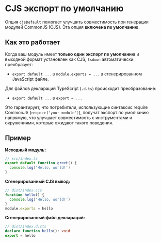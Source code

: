 # CJS экспорт по умолчанию

Опция `cjsDefault` помогает улучшить совместимость при генерации модулей CommonJS (CJS). Эта опция **включена по умолчанию**.

## Как это работает

Когда ваш модуль имеет **только один экспорт по умолчанию** и выходной формат установлен как CJS, `tsdown` автоматически преобразует:

- `export default ...`
  в
  `module.exports = ...` в сгенерированном JavaScript файле.

Для файлов деклараций TypeScript (`.d.ts`) происходит преобразование:

- `export default ...`
  в
  `export = ...`

Это гарантирует, что потребители, использующие синтаксис require CommonJS (`require('your-module')`), получат экспорт по умолчанию напрямую, что улучшает совместимость с инструментами и окружениями, которые ожидают такого поведения.

## Пример

**Исходный модуль:**

```ts
// src/index.ts
export default function greet() {
  console.log('Hello, world!')
}
```

**Сгенерированный CJS вывод:**

```js
// dist/index.cjs
function hello() {
  console.log('Hello, world!')
}
module.exports = hello
```

**Сгенерированный файл деклараций:**

```ts
// dist/index.d.cts
declare function hello(): void
export = hello
```
